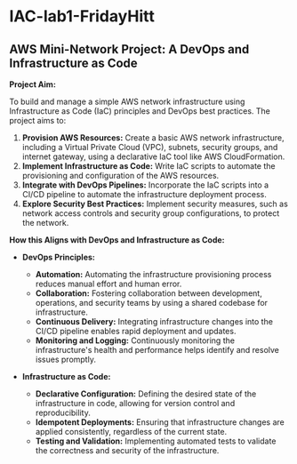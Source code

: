 # IAC-lab1-FridayHitt
## AWS Mini-Network Project: A DevOps and Infrastructure as Code

**Project Aim:**

To build and manage a simple AWS network infrastructure using Infrastructure as Code (IaC) principles and DevOps best practices. The project aims to:

1. **Provision AWS Resources:** Create a basic AWS network infrastructure, including a Virtual Private Cloud (VPC), subnets, security groups, and internet gateway, using a declarative IaC tool like AWS CloudFormation.
2. **Implement Infrastructure as Code:** Write IaC scripts to automate the provisioning and configuration of the AWS resources.
3. **Integrate with DevOps Pipelines:** Incorporate the IaC scripts into a CI/CD pipeline to automate the infrastructure deployment process.
4. **Explore Security Best Practices:** Implement security measures, such as network access controls and security group configurations, to protect the network.


**How this Aligns with DevOps and Infrastructure as Code:**

* **DevOps Principles:**
    * **Automation:** Automating the infrastructure provisioning process reduces manual effort and human error.
    * **Collaboration:** Fostering collaboration between development, operations, and security teams by using a shared codebase for infrastructure.
    * **Continuous Delivery:** Integrating infrastructure changes into the CI/CD pipeline enables rapid deployment and updates.
    * **Monitoring and Logging:** Continuously monitoring the infrastructure's health and performance helps identify and resolve issues promptly.

* **Infrastructure as Code:**
    * **Declarative Configuration:** Defining the desired state of the infrastructure in code, allowing for version control and reproducibility.
    * **Idempotent Deployments:** Ensuring that infrastructure changes are applied consistently, regardless of the current state.
    * **Testing and Validation:** Implementing automated tests to validate the correctness and security of the infrastructure.
